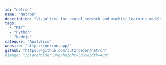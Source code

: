 ```yaml
---
id: "netron"
name: "Netron"
description: "Visualizer for neural network and machine learning models."
tags:
  - "MIT"
  - "Python"
  - "Nodejs"
category: "Analytics"
website: "https://netron.app/"
github: "https://github.com/lutzroeder/netron"
#image: "/placeholder.svg?height=300&width=400"
---
```


